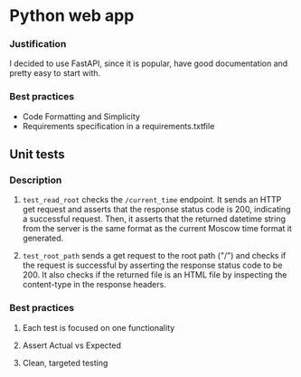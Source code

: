 # Python web app

### Justification

I decided to use FastAPI, since it is popular, have good documentation and pretty easy to start with.

### Best practices

* Code Formatting and Simplicity
* Requirements specification in a requirements.txtfile

## Unit tests

### Description

1. `test_read_root` checks the `/current_time` endpoint. It sends an HTTP get request and asserts that the
response status code is 200, indicating a successful request. Then, it asserts that the returned datetime string from
the server is the same format as the current Moscow time format it generated.

2. `test_root_path` sends a get request to the root path ("/") and checks if the request is successful by
asserting the response status code to be 200. It also checks if the returned file is an HTML file by inspecting the
content-type in the response headers.

### Best practices

1. Each test is focused on one functionality

2. Assert Actual vs Expected

3. Clean, targeted testing

